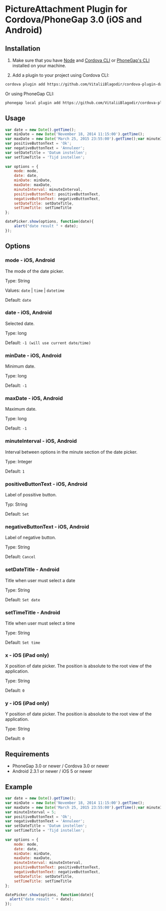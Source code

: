 # PictureAttachment Plugin for Cordova/PhoneGap 3.0 (iOS and Android)


## Installation

1) Make sure that you have [Node](http://nodejs.org/) and [Cordova CLI](https://github.com/apache/cordova-cli) or [PhoneGap's CLI](https://github.com/mwbrooks/phonegap-cli) installed on your machine.

2) Add a plugin to your project using Cordova CLI:

```bash
cordova plugin add https://github.com/VitaliiBlagodir/cordova-plugin-datepicker
```
Or using PhoneGap CLI:

```bash
phonegap local plugin add https://github.com/VitaliiBlagodir/cordova-plugin-datepicker
```

## Usage

```js
var date = new Date().getTime();
var minDate = new Date('November 18, 2014 11:15:00').getTime();
var maxDate = new Date('March 25, 2015 23:55:00').getTime();var minuteInterval = 5;
var positiveButtonText = 'Ok';
var negativeButtonText = 'Annuleer';
var setDateTitle = 'Datum instellen';
var setTimeTitle = 'Tijd instellen';
            
var options = {
	mode: mode,
    date: date,
    minDate: minDate,
    maxDate: maxDate,
    minuteInterval: minuteInterval,
    positiveButtonText: positiveButtonText,
    negativeButtonText: negativeButtonText,
    setDateTitle: setDateTitle,
    setTimeTitle: setTimeTitle
};

datePicker.show(options, function(date){
	alert("date result " + date);  
});
```

## Options

### mode - iOS, Android
The mode of the date picker.

Type: String

Values: `date` | `time` | `datetime`

Default: `date`

### date - iOS, Android
Selected date.

Type: long

Default: `-1 (will use current date/time)`

### minDate - iOS, Android
Minimum date.

Type: long

Default: `-1`

### maxDate - iOS, Android
Maximum date.

Type: long

Default: `-1` 

### minuteInterval - iOS, Android
Interval between options in the minute section of the date picker.

Type: Integer

Default: `1`

### positiveButtonText - iOS, Android
Label of possitive button.

Typ: String

Default: `Set`

### negativeButtonText - iOS, Android
Label of negative button.

Type: String

Default: `Cancel`

### setDateTitle - Android
Title when user must select a date

Type: String

Default: `Set date`

### setTimeTitle - Android
Title when user must select a time

Type: String

Default: `Set time`

### x - iOS (iPad only)
X position of date picker. The position is absolute to the root view of the application.

Type: String

Default: `0`

### y - iOS (iPad only)
Y position of date picker. The position is absolute to the root view of the application.

Type: String

Default: `0`

## Requirements
- PhoneGap 3.0 or newer / Cordova 3.0 or newer
- Android 2.3.1 or newer / iOS 5 or newer

## Example

```js
var date = new Date().getTime();
var minDate = new Date('November 18, 2014 11:15:00').getTime();
var maxDate = new Date('March 25, 2015 23:55:00').getTime();var minuteInterval = 5;
var minuteInterval = 5;
var positiveButtonText = 'Ok';
var negativeButtonText = 'Annuleer';
var setDateTitle = 'Datum instellen';
var setTimeTitle = 'Tijd instellen';
            
var options = {
	mode: mode,
    date: date,
    minDate: minDate,
    maxDate: maxDate,
    minuteInterval: minuteInterval,
    positiveButtonText: positiveButtonText,
    negativeButtonText: negativeButtonText,
    setDateTitle: setDateTitle,
    setTimeTitle: setTimeTitle
};

datePicker.show(options, function(date){
  alert("date result " + date);  
});
```